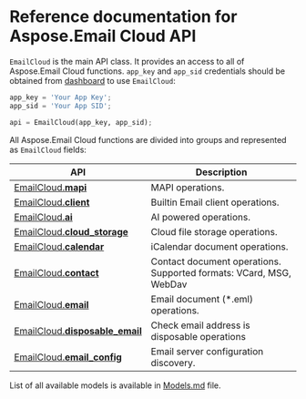 # Reference documentation for Aspose.Email Cloud API

`EmailCloud` is the main API class. It provides an access to all of Aspose.Email Cloud functions.
`app_key` and `app_sid` credentials should be obtained from [dashboard](https://dashboard.aspose.cloud/#/) to use `EmailCloud`:

```python
app_key = 'Your App Key';
app_sid = 'Your App SID';

api = EmailCloud(app_key, app_sid);
```

All Aspose.Email Cloud functions are divided into groups and represented as `EmailCloud` fields:

API | Description
--- | -----------
[EmailCloud.**mapi**](MapiGroup.md) | MAPI operations.             
[EmailCloud.**client**](ClientGroup.md) | Builtin Email client operations.             
[EmailCloud.**ai**](AiGroup.md) | AI powered operations.             
[EmailCloud.**cloud_storage**](CloudStorageGroup.md) | Cloud file storage operations.             
[EmailCloud.**calendar**](CalendarApi_list.md) | iCalendar document operations.             
[EmailCloud.**contact**](ContactApi_list.md) | Contact document operations. Supported formats: VCard, MSG, WebDav             
[EmailCloud.**email**](EmailApi_list.md) | Email document (*.eml) operations.             
[EmailCloud.**disposable_email**](DisposableEmailApi_list.md) | Check email address is disposable operations             
[EmailCloud.**email_config**](EmailConfigApi_list.md) | Email server configuration discovery.             


List of all available models is available in [Models.md](Models.md) file.